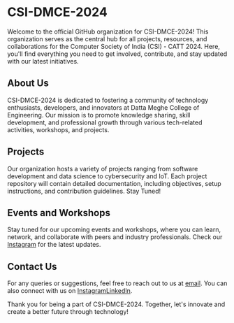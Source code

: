 # CSI-DMCE-2024

Welcome to the official GitHub organization for CSI-DMCE-2024! This organization serves as the central hub for all projects, resources, and collaborations for the Computer Society of India (CSI) - CATT 2024. Here, you'll find everything you need to get involved, contribute, and stay updated with our latest initiatives.

## About Us

CSI-DMCE-2024 is dedicated to fostering a community of technology enthusiasts, developers, and innovators at Datta Meghe College of Engineering. Our mission is to promote knowledge sharing, skill development, and professional growth through various tech-related activities, workshops, and projects.

## Projects

Our organization hosts a variety of projects ranging from software development and data science to cybersecurity and IoT. Each project repository will contain detailed documentation, including objectives, setup instructions, and contribution guidelines. Stay Tuned!

## Events and Workshops

Stay tuned for our upcoming events and workshops, where you can learn, network, and collaborate with peers and industry professionals. Check our [Instagram](https://www.instagram.com/csidmce/) for the latest updates.

## Contact Us

For any queries or suggestions, feel free to reach out to us at [email](csi.dmce@dmce.ac.in). You can also connect with us on [Instagram](https://www.instagram.com/csidmce/)[LinkedIn](https://in.linkedin.com/company/csi-dmce).

Thank you for being a part of CSI-DMCE-2024. Together, let's innovate and create a better future through technology!

